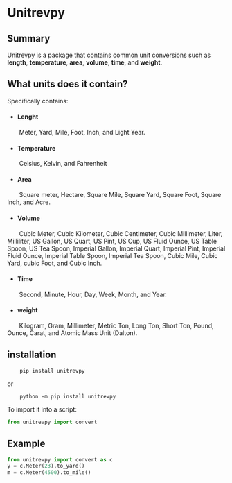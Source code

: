 # Unitrevpy
## Summary
Unitrevpy is a package that contains common unit conversions such as  __length__, __temperature__, __area__, __volume__, __time__, and __weight__.
## What units does it contain?
Specifically contains:
* #### Lenght
&nbsp;&nbsp;&nbsp;&nbsp;&nbsp;&nbsp;&nbsp;Meter, Yard, Mile, Foot, Inch, and Light Year.
* #### Temperature
&nbsp;&nbsp;&nbsp;&nbsp;&nbsp;&nbsp;&nbsp;Celsius, Kelvin, and Fahrenheit
* #### Area
&nbsp;&nbsp;&nbsp;&nbsp;&nbsp;&nbsp;&nbsp;Square meter, Hectare, Square Mile, Square Yard, Square Foot, Square Inch, and Acre.
* #### Volume
&nbsp;&nbsp;&nbsp;&nbsp;&nbsp;&nbsp;&nbsp;Cubic Meter, Cubic Kilometer, Cubic Centimeter, Cubic Millimeter, Liter, Milliliter, US Gallon, US Quart, US Pint, US Cup, US Fluid Ounce, US Table Spoon, US Tea Spoon, Imperial Gallon, Imperial Quart, Imperial Pint, Imperial Fluid Ounce, Imperial Table Spoon, Imperial Tea Spoon, Cubic Mile, Cubic Yard, cubic Foot, and Cubic Inch.
* #### Time
&nbsp;&nbsp;&nbsp;&nbsp;&nbsp;&nbsp;&nbsp;Second, Minute, Hour, Day, Week, Month, and Year.
* #### weight
&nbsp;&nbsp;&nbsp;&nbsp;&nbsp;&nbsp;&nbsp;Kilogram, Gram, Millimeter, Metric Ton, Long Ton, Short Ton, Pound, Ounce, Carat, and Atomic Mass Unit (Dalton).
## installation
```
    pip install unitrevpy
```
or
```
    python -m pip install unitrevpy
```
To import it into a script:
```python
from unitrevpy import convert
```
## Example
```python
from unitrevpy import convert as c
y = c.Meter(23).to_yard()
m = c.Meter(4500).to_mile()
```
